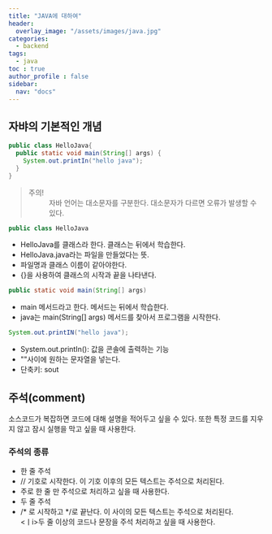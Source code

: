 ```yaml
---
title: "JAVA에 대하여"
header:
  overlay_image: "/assets/images/java.jpg"
categories:
  - backend
tags:
  - java
toc : true
author_profile : false
sidebar:
  nav: "docs"
---
```

## 자뱌의 기본적인 개념

```java
public class HelloJava{
  public static void main(String[] args) {
    System.out.printIn("hello java");
  }
}
```

<blockquote>
    <dl>
      <dt>주의!</dt>
      <dd>자바 언어는 대소문자를 구분한다. 대소문자가 다르면 오류가 발생할 수 있다.</dd>
    </dl>
</blockquote>

```java
public class HelloJava
```
<ul>
  <li>HelloJava를 클래스라 한다. 클래스는 뒤에서 학습한다.</li>
  <li>HelloJava.java라는 파일을 만들었다는 뜻.</li>
  <li>파일명과 클래스 이름이 같아야한다.</li>
  <li>{}을 사용하여 클래스의 시작과 끝을 나타낸다.</li>
</ul>

```java
public static void main(String[] args)
```
<ul>
  <li>main 메서드라고 한다. 메서드는 뒤에서 학습한다.</li>
  <li>java는 main(String[] args) 메서드를 찾아서 프로그램을 시작한다.</li>
</ul>

```java
System.out.printIN("hello java");
```
<ul>
  <li>System.out.printIn(): 값을 콘솔에 출력하는 기능</li>
  <li>""사이에 원하는 문자열을 넣는다.</li>
  <li>단축키: sout</li>
</ul>

## 주석(comment)

소스코드가 복잡하면 코드에 대해 설명을 적어두고 싶을 수 있다. 또한 특정 코드를 지우지 않고 잠시 실행을 막고 싶을 때 사용한다.

### 주석의 종류

<ul>
  <li>한 줄 주석</li>
  <span>
    <li>// 기호로 시작한다. 이 기호 이후의 모든 텍스트는 주석으로 처리된다.</li>
    <li>주로 한 줄 만 주석으로 처리하고 싶을 때 사용한다.</li>
  </span>
  <li>두 줄 주석</li>
  <span>
    <li>/* 로 시작하고 */로 끝난다. 이 사이의 모든 텍스트는 주석으로 처리된다.</li>
    <ㅣi>두 줄 이상의 코드나 문장을 주석 처리하고 싶을 때 사용한다.</li>
  </span>
</ul>
